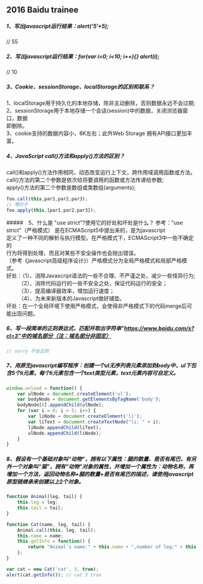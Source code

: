 ## 2016 Baidu trainee

##### 1、写出javascript运行结果：alert(‘5’+5);
// 55

##### 2、写出javascript运行结果：for(var i=0; i<10; i++){} alert(i);
// 10

##### 3、Cookie、sessionStorage、localStorage的区别和联系？
1、localStorage用于持久化的本地存储，除非主动删除，否则数据永远不会过期;<br>
2、sessionStorage用于本地存储一个会话(session)中的数据，关闭浏览器窗口，数据<br>
即删除。<br>
3、cookie支持的数据内容小，8K左右；此外Web Storage 拥有API接口更加丰富。

##### 4、JavaScript call()方法和apply()方法的区别？
call()和apply()方法作用相同，动态改变运行上下文，跨作用域调用函数或方法。<br>
call()方法的第二个参数是依次给将要调用的函数或方法传递给参数;<br>
apply()方法的第二个参数是数组或类数组(arguments);
```javascript
foo.call(this,par1,par2,par3);
// 等价于
foo.apply(this,[par1,par2,par3]);
```

#####　5、什么是 "use strict"?使用它的好处和坏处是什么？
参考：”use strict”（严格模式） 是在ECMAScript5中提出来的，是为javascript<br>
定义了一种不同的解析与执行模型。在严格模式下，ECMAScript3中一些不确定的<br>
行为将得到处理，而且对某些不安全操作也会抛出错误。<br>
（参考《javascript高级程序设计》）严格模式分为全局严格模式和局部严格模式。<br>
好处：（1）、消除Javascript语法的一些不合理、不严谨之处，减少一些怪异行为;<br>
　　 （2）、消除代码运行的一些不安全之处，保证代码运行的安全；<br>
　　 （3）、提高编译器效率，增加运行速度；<br>
　　 （4）、为未来新版本的Javascript做好铺垫。<br>
坏处：在一个全局环境下使用严格模式，会使得非严格模式下的代码merge后可能出现问题。

##### 6、写一段简单的正则表达式，匹配并取出字符串”https://www.baidu.com/s?cl=3”中的域名部分（注：域名部分非固定）
```javascript
// sorry 不会正则
```

##### 7、用原生javascript编写程序：创建一个ul无序列表元素添加到body中，ul下包含5个li元素，每个li元素包含一个text类型元素，text元素内容可自定义。
```javascript
window.onload = function() {
    var ulNode = document.createElement('ul');
    var bodyNode = document.getElementsByTagName('body');
    bodyNode[0].appendChild(ulNode);
    for (var i = 0; i < 5; i++) {
        var liNode = document.createElement('li');
        var liText = document.createTextNode("li: " + i);
        liNode.appendChild(liText);
        ulNode.appendChild(liNode);
    }
}
```

##### 8、假设有一个基础对象叫“动物”，拥有以下属性：腿的数量、是否有尾巴，有另外一个对象叫“猫”，拥有“动物”对象的属性，并增加一个属性为：动物名称，再增加一个方法，返回动物名称+腿的数量+是否有尾巴的描述，请使用javascript原型链继承来创建以上2个对象。
```javascript
function Animal(leg, tail) {
    this.leg = leg;
    this.tail = tail;
}

function Cat(name, leg, tail) {
    Animal.call(this, leg, tail);
    this.name = name;
    this.getInfo = function() {
        return "Animal's name:" + this.name + ",number of leg:" + this.leg + ", has tail:" + Boolean(this.tail);
    };
}

var cat = new Cat('cat', 3, true);
alert(cat.getInfo()); // cat 3 true
```